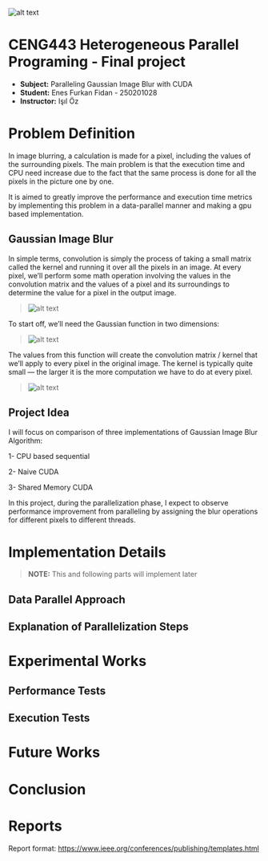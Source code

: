 


![alt text](https://kornia.readthedocs.io/en/v0.4.1/_images/sphx_glr_gaussian_blur_001.png)


# CENG443 Heterogeneous Parallel Programing - Final project

- **Subject:** Paralleling Gaussian Image Blur with CUDA 
- **Student:** Enes Furkan Fidan - 250201028
- **Instructor:** Işıl Öz



# Problem Definition
In image blurring, a calculation is made for a pixel, including the values of the surrounding pixels. The main problem is that the execution time and CPU need increase due to the fact that the same process is done for all the pixels in the picture one by one.

It is aimed to greatly improve the performance and execution time metrics by implementing this problem in a data-parallel manner and making a gpu based implementation.

## Gaussian Image Blur
In simple terms, convolution is simply the process of taking a small matrix called the kernel and running it over all the pixels in an image. At every pixel, we’ll perform some math operation involving the values in the convolution matrix and the values of a pixel and its surroundings to determine the value for a pixel in the output image.

> ![alt text](https://miro.medium.com/max/1400/0*5ZACjFtA_b6WFDUn)

To start off, we’ll need the Gaussian function in two dimensions:

> ![alt text](https://patentimages.storage.googleapis.com/WO2010053874A1/imgf000014_0001.png)

The values from this function will create the convolution matrix / kernel that we’ll apply to every pixel in the original image. The kernel is typically quite small — the larger it is the more computation we have to do at every pixel.



> ![alt text](https://miro.medium.com/max/1322/1*sCUNjAOQvXc3dr8dcSSfoA.gif)



## Project Idea

I will focus on comparison of three implementations of Gaussian Image Blur Algorithm:

1- CPU based sequential

2- Naive CUDA

3- Shared Memory CUDA

In this project, during the parallelization phase, I expect to observe performance improvement from paralleling by assigning the blur operations for different pixels to different threads. 




# Implementation Details
> ******NOTE:****** This and following parts will implement later

## Data Parallel Approach

## Explanation of Parallelization Steps


# Experimental Works

## Performance Tests

## Execution Tests




# Future Works

# Conclusion

# Reports
Report format: https://www.ieee.org/conferences/publishing/templates.html


